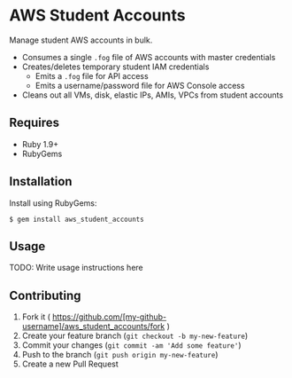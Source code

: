AWS Student Accounts
====================

Manage student AWS accounts in bulk.

-	Consumes a single `.fog` file of AWS accounts with master credentials
-	Creates/deletes temporary student IAM credentials
	-	Emits a `.fog` file for API access
	-	Emits a username/password file for AWS Console access
-	Cleans out all VMs, disk, elastic IPs, AMIs, VPCs from student accounts

Requires
--------

-	Ruby 1.9+
-	RubyGems

Installation
------------

Install using RubyGems:

```
$ gem install aws_student_accounts
```

Usage
-----

TODO: Write usage instructions here

Contributing
------------

1.	Fork it ( https://github.com/[my-github-username]/aws_student_accounts/fork )
2.	Create your feature branch (`git checkout -b my-new-feature`\)
3.	Commit your changes (`git commit -am 'Add some feature'`\)
4.	Push to the branch (`git push origin my-new-feature`\)
5.	Create a new Pull Request
